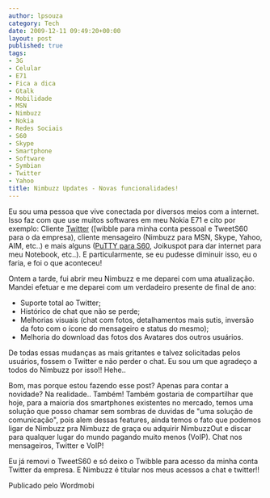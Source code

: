 ```yaml
---
author: lpsouza
category: Tech
date: 2009-12-11 09:49:20+00:00
layout: post
published: true
tags:
- 3G
- Celular
- E71
- Fica a dica
- Gtalk
- Mobilidade
- MSN
- Nimbuzz
- Nokia
- Redes Sociais
- S60
- Skype
- Smartphone
- Software
- Symbian
- Twitter
- Yahoo
title: Nimbuzz Updates - Novas funcionalidades!
---
```


Eu sou uma pessoa que vive conectada por diversos meios com a internet. Isso faz com que use muitos softwares em meu Nokia E71 e cito por exemplo: Cliente [Twitter](http://twitter.com) ([wibble para minha conta pessoal e TweetS60 para o da empresa), cliente mensageiro (Nimbuzz para MSN, Skype, Yahoo, AIM, etc..) e mais alguns ([PuTTY para S60](http://s2putty.sourceforge.net), Joikuspot para dar internet para meu Notebook, etc..). E particularmente, se eu pudesse diminuir isso, eu o faria, e foi o que aconteceu!

Ontem a tarde, fui abrir meu Nimbuzz e me deparei com uma atualização. Mandei efetuar e me deparei com um verdadeiro presente de final de ano:

* Suporte total ao Twitter;
* Histórico de chat que não se perde;
* Melhorias visuais (chat com fotos, detalhamentos mais sutis, inversão da foto com o ícone do mensageiro e status do mesmo);
* Melhoria do download das fotos dos Avatares dos outros usuários.

De todas essas mudanças as mais gritantes e talvez solicitadas pelos usuários, fossem o Twitter e não perder o chat. Eu sou um que agradeço a todos do Nimbuzz por isso!! Hehe..

Bom, mas porque estou fazendo esse post? Apenas para contar a novidade? Na realidade.. Também! Também gostaria de compartilhar que hoje, para a maioria dos smartphones existentes no mercado, temos uma solução que posso chamar sem sombras de duvidas de "uma solução de comunicação", pois alem dessas features, ainda temos o fato que podemos ligar de Nimbuzz pra Nimbuzz de graça ou adquirir NimbuzzOut e discar para qualquer lugar do mundo pagando muito menos (VoIP). Chat nos mensageiros, Twitter e VoIP!

Eu já removi o TweetS60 e só deixo o Twibble para acesso da minha conta Twitter da empresa. E Nimbuzz é titular nos meus acessos a chat e twitter!!

Publicado pelo Wordmobi